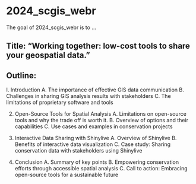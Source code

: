 
<!-- README.md is generated from README.Rmd. Please edit that file -->

# 2024_scgis_webr

<!-- badges: start -->
<!-- badges: end -->

The goal of 2024_scgis_webr is to …

## Title: “Working together: low-cost tools to share your geospatial data.”

## Outline:

I. Introduction A. The importance of effective GIS data communication B.
Challenges in sharing GIS analysis results with stakeholders C. The
limitations of proprietary software and tools

2.  Open-Source Tools for Spatial Analysis A. Limitations on open-source
    tools and why the trade off is worth it. B. Overview of options and
    their capabilities C. Use cases and examples in conservation
    projects

3.  Interactive Data Sharing with Shinylive A. Overview of Shinylive B.
    Benefits of interactive data visualization C. Case study: Sharing
    conservation data with stakeholders using Shinylive

4.  Conclusion A. Summary of key points B. Empowering conservation
    efforts through accessible spatial analysis C. Call to action:
    Embracing open-source tools for a sustainable future

